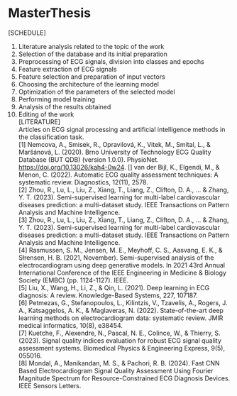 # MasterThesis
[SCHEDULE]<br/>
1) Literature analysis related to the topic of the work
2) Selection of the database and its initial preparation
2) Preprocessing of ECG signals, division into classes and epochs
3) Feature extraction of ECG signals
4) Feature selection and preparation of input vectors
5) Choosing the architecture of the learning model
6) Optimization of the parameters of the selected model
7) Performing model training
8) Analysis of the results obtained
9) Editing of the work<br/>
[LITERATURE]<br/>
Articles on ECG signal processing and artificial intelligence methods in the classification task.<br/>
[1] Nemcova, A., Smisek, R., Opravilová, K., Vitek, M., Smital, L., & Maršánová, L. (2020). Brno University of Technology ECG Quality Database (BUT QDB) (version 1.0.0). PhysioNet. https://doi.org/10.13026/kah4-0w24.
[] van der Bijl, K., Elgendi, M., & Menon, C. (2022). Automatic ECG quality assessment techniques: A systematic review. Diagnostics, 12(11), 2578. <br/>
[2] Zhou, R., Lu, L., Liu, Z., Xiang, T., Liang, Z., Clifton, D. A., ... & Zhang, Y. T. (2023). Semi-supervised learning for multi-label cardiovascular diseases prediction: a multi-dataset study. IEEE Transactions on Pattern Analysis and Machine Intelligence.<br/>
[3] Zhou, R., Lu, L., Liu, Z., Xiang, T., Liang, Z., Clifton, D. A., ... & Zhang, Y. T. (2023). Semi-supervised learning for multi-label cardiovascular diseases prediction: a multi-dataset study. IEEE Transactions on Pattern Analysis and Machine Intelligence.<br/>
[4] Rasmussen, S. M., Jensen, M. E., Meyhoff, C. S., Aasvang, E. K., & Słrensen, H. B. (2021, November). Semi-supervised analysis of the electrocardiogram using deep generative models. In 2021 43rd Annual International Conference of the IEEE Engineering in Medicine & Biology Society (EMBC) (pp. 1124-1127). IEEE.<br/>
[5] Liu, X., Wang, H., Li, Z., & Qin, L. (2021). Deep learning in ECG diagnosis: A review. Knowledge-Based Systems, 227, 107187.<br/>
[6] Petmezas, G., Stefanopoulos, L., Kilintzis, V., Tzavelis, A., Rogers, J. A., Katsaggelos, A. K., & Maglaveras, N. (2022). State-of-the-art deep learning methods on electrocardiogram data: systematic review. JMIR medical informatics, 10(8), e38454.<br/>
[7] Kuetche, F., Alexendre, N., Pascal, N. E., Colince, W., & Thierry, S. (2023). Signal quality indices evaluation for robust ECG signal quality assessment systems. Biomedical Physics & Engineering Express, 9(5), 055016.<br/>
[8] Mondal, A., Manikandan, M. S., & Pachori, R. B. (2024). Fast CNN Based Electrocardiogram Signal Quality Assessment Using Fourier Magnitude Spectrum for Resource-Constrained ECG Diagnosis Devices. IEEE Sensors Letters.<br/>
